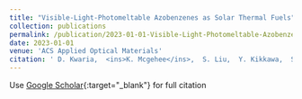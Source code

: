 ```yaml
---
title: "Visible-Light-Photomeltable Azobenzenes as Solar Thermal Fuels"
collection: publications
permalink: /publication/2023-01-01-Visible-Light-Photomeltable-Azobenzenes-as-Solar-Thermal-Fuels
date: 2023-01-01
venue: 'ACS Applied Optical Materials'
citation: ' D. Kwaria,  <ins>K. Mcgehee</ins>,  S. Liu,  Y. Kikkawa,  S. Ito,  Y. Norikane, &quot;Visible-Light-Photomeltable Azobenzenes as Solar Thermal Fuels.&quot; <em>ACS Applied Optical Materials</em>, 2023.'
---
```

Use [Google Scholar](https://scholar.google.com/scholar?q=Visible+Light+Photomeltable+Azobenzenes+as+Solar+Thermal+Fuels){:target="_blank"} for full citation